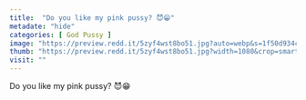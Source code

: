 ```yaml
---
title:  "Do you like my pink pussy? 😈😁"
metadate: "hide"
categories: [ God Pussy ]
image: "https://preview.redd.it/5zyf4wst8bo51.jpg?auto=webp&s=1f50d934c6d8ff9709842096575f76e5c5763501"
thumb: "https://preview.redd.it/5zyf4wst8bo51.jpg?width=1080&crop=smart&auto=webp&s=7c96308900e708562af8bc5b631538b265cd696f"
visit: ""
---
```

Do you like my pink pussy? 😈😁
